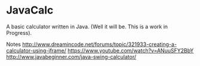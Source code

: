 # JavaCalc

A basic calculator written in Java. (Well it will be. This is a work in Progress).

Notes
http://www.dreamincode.net/forums/topic/321933-creating-a-calculator-using-jframe/
https://www.youtube.com/watch?v=ANuuSFY2BbY
http://www.javabeginner.com/java-swing-calculator/
